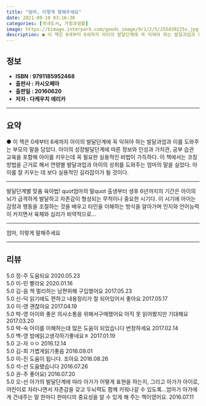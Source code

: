 ```yaml
---
title: "엄마, 이렇게 말해주세요"
date: 2021-09-10 03:16:30
categories: [국내도서, 가정과생활]
image: https://bimage.interpark.com/goods_image/9/1/2/5/255439125s.jpg
description: ● 이 책은 0세부터 6세까지 아이의 발달단계에 꼭 익혀야 하는 발달과업과 이를 도와주는 부모의 말을 담았다. 아이의 성장발달단계에 따른 정보와 인성과 가치관, 공부 습관 교육을 포함해 아이를 키우는데 꼭 필요한 실용적인 비법이 가득하다. 이 책에서는 코칭 방법을 근거로 해서 연령별
---
```


## **정보**

- **ISBN : 9791185952468**
- **출판사 : 카시오페아**
- **출판일 : 20160620**
- **저자 : 다케우치 에리카**

------



## **요약**

●  이 책은 0세부터 6세까지 아이의 발달단계에 꼭 익혀야 하는 발달과업과 이를 도와주는 부모의 말을 담았다. 아이의 성장발달단계에 따른 정보와 인성과 가치관, 공부 습관 교육을 포함해 아이를 키우는데 꼭 필요한 실용적인 비법이 가득하다. 이 책에서는 코칭 방법을 근거로 해서 연령별 발달과업과 아이의 성취를 도와주는 엄마의 말을 실었다. 아이를 잘 키우는 데 보다 실용적인 길라잡이가 될 것이다.

------

발달단계별 맞춤 육아법! quot엄마의 말quot
출생부터 생후 6년까지의 기간은 아이의 뇌가 급격하게 발달하고 자존감이 형성되는 무척이나 중요한 시기다. 이 시기에 아이는 감정과 행동을 조절하는 것을 배우고 타인을 이해하는 방식을 알아가며 인지와 언어능력이 커지면서 육체와 심리가 비약적으로... 

------


엄마, 이렇게 말해주세요 

------


## **리뷰** 

5.0 정-주 도움되요 2020.05.23 <br/>5.0 이-민 빨라요 2020.01.16 <br/>5.0 김-음 책 멀리하는 남편위해 구입했어요 2017.05.23 <br/>5.0 신-덕 읽기에도 편하고 내용정리가 잘 되어있어서 좋아요 2017.05.17 <br/>3.0 이-영 괜찮아요 2017.04.19 <br/>5.0 박-영 아이와 좋은 의사소통을 위해서구매했어요
아직 못 읽어봤지만 기대해요 2017.03.20 <br/>5.0 박-숙 아이를 이해하는데 많은 도움이 되었습니다 번창하세요 2017.02.14 <br/>5.0 백-영 밤에읽고생각하기좋네요ㅎ 2017.01.19 <br/>5.0 고-자 ㅇㅇ  2016.12.14 <br/>5.0 김-희 가볍게읽기좋음 2016.09.01 <br/>5.0 이-진 도움이 됩니다. 조아요 2016.08.26 <br/>5.0 석-선 도움됐습니다 2016.07.26 <br/>5.0 권-주 좋아요) 2016.07.20 <br/>5.0 오-선 아가의 발달단계에 따라 아가가 어떻게 표현을 하는지, 그리고 아가가 아이로, 어린이로 자라나면서 자존감을 갖고 두뇌력도 함께 키워나갈 수 있도록...엄마가 아가에게 건네주는 말 한마디 한마디의 중요성을 알 수 있게 해 주는 책이였어요. 2016.07.11 <br/>